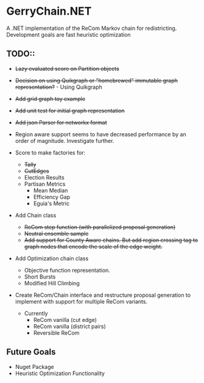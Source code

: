 # GerryChain.NET

A .NET implementation of the ReCom Markov chain for redistricting.  Development goals are fast heuristic optimization 

## TODO::
* ~~Lazy evaluated score on Partition objects~~
* ~~Decision on using Quikgraph or "homebrewed" immutable graph representation?~~ - Using Quikgraph
* ~~Add grid graph toy example~~
* ~~Add unit test for initial graph representation~~
* ~~Add json Parser for networkx format~~
* Region aware support seems to have decreased performance by an order of magnitude.  Investigate further.


* Score to make factories for:
    * ~~Tally~~
    * ~~CutEdges~~
    * Election Results
    * Partisan Metrics
        * Mean Median
        * Efficiency Gap
        * Eguia's Metric

* Add Chain class
    * ~~ReCom step function (with parallelized proposal generation)~~
    * ~~Neutral ensemble sample~~
    * ~~Add support for County Aware chains.  But add region crossing tag to graph nodes that encode the scale of the edge weight.~~

* Add Optimization chain class
    * Objective function representation.
    * Short Bursts
    * Modified Hill Climbing

* Create ReCom/Chain interface and restructure proposal generation to implement with support for multiple ReCom variants.
    * Currently
        * ReCom vanilla (cut edge)
        * ReCom vanilla (district pairs)
        * Reversible ReCom


## Future Goals
* Nuget Package
* Heuristic Optimization Functionality